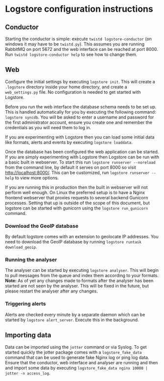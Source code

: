 # Logstore configuration instructions

## Conductor
Starting the conductor is simple: execute `twistd logstore-conductor` (on windows it may have to be `twistd.py`). This
assumes you are running RabbitMQ on port 5672 and the web interface can be reached at port 8000. Run
 `twistd logstore-conductor help` to see how to change them.


## Web
Configure the initial settings by executing `logstore init`. This will create a `.logstore` directory inside your home
directory, and create a `web_settings.py` file. No configuration is needed to get started with Logstore.

Before you run the web interface the database schema needs to be set up. This is handled automatically for you by
executing the following command: `logstore syncdb`. You will be asked to enter a username and password for the first
administrator account, ensure you create one and remember the credentials as you will need them to log in.

If you are experimenting with Logstore then you can load some initial data like formats, alerts and events by executing
`logstore loaddata`.

Once the database has been configured the web application can be started. If you are simply experimenting with Logstore
then Logstore can be run with a basic built in webserver. To start this run `logstore runserver --noreload` from the
command line, by default it serves on port 8000 so visit [http://localhost:8000/](). This can be customized, run
`logstore runserver --help` to view more options.

If you are running this in production then the built in webserver will not perform well enough. On Linux the preferred
setup is to have a Nginx frontend webserver that proxies requests to several backend Gunicorn processes. Setting that
up is outside of the scope of this document, but logstore can be started with gunicorn using the `logstore run_gunicorn`
command.

### Download the GeoIP database
By default logstore comes with an extension to geolocate IP addresses. You need to download the GeoIP database by
running `logstore runtask download_geoip`.

### Running the analyser
The analyser can be started by executing `logstore analyser`. This will begin to pull messages from the queue and
index them according to your formats. **Note:** As of yet any changes made to formats after the analyser has been started
are not seen by the analyser. This will be fixed in the future, but please restart the analyser after any changes.

### Triggering alerts
Alerts are checked every minute by a separate daemon which can be started by `logstore alert_server`. Execute this in
the background.


## Importing data
Data can be imported using the `jotter` command or via Syslog. To get started quickly the jotter package comes with a
`logstore_fake_data` command that can be used to generate fake Nginx log or ping log data. Ensure that the conductor,
web interface and analyser are running and then and import some data by executing
`logstore_fake_data nginx 10000 | jotter -n access_log`.
